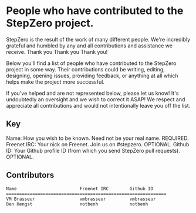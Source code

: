 # People who have contributed to the StepZero project.

StepZero is the result of the work of many different people. We're incredibly grateful and humbled by any and all contributions and assistance we receive. Thank you Thank you Thank you!

Below you'll find a list of people who have contributed to the StepZero project in some way. Their contributions could be writing, editing, designing, opening issues, providing feedback, or anything at all which helps make the project more successful.

If you've helped and are not represented below, please let us know! It's undoubtedly an oversight and we wish to correct it ASAP! We respect and appreciate all contributions and would not intentionally leave you off the list.

## Key

Name: How you wish to be known. Need not be your real name. REQUIRED.
Freenet IRC: Your nick on Freenet. Join us on #stepzero. OPTIONAL.
Github ID: Your Github profile ID (from which you send StepZero pull requests). OPTIONAL.

## Contributors

```
Name                        Freenet IRC        Github ID     
=============================================================
VM Brasseur                 vmbrasseur         vmbrasseur
Ben Hengst                  notbenh            notbenh
```
